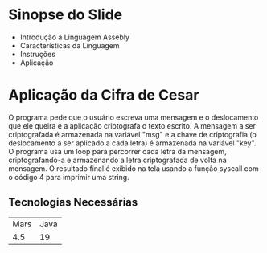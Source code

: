 # Sinopse do Slide
+ Introdução a Linguagem Assebly
+ Características da Linguagem
+ Instruções
+ Aplicação

<h1>Aplicação da Cifra de Cesar</h1>
O programa pede que o usuário escreva uma mensagem e o deslocamento que ele queira e a aplicação criptografa o texto escrito. A mensagem a ser criptografada é armazenada na variável "msg" e a chave de criptografia (o deslocamento a ser aplicado a cada letra) é armazenada na variável "key". O programa usa um loop para percorrer cada letra da mensagem, criptografando-a e armazenando a letra criptografada de volta na mensagem. O resultado final é exibido na tela usando a função syscall com o código 4 para imprimir uma string.

## Tecnologias Necessárias

<table> 
  <tr> 
    <td>Mars</td>
    <td>Java</td>
  </tr> 
  <tr> 
    <td>4.5</td>
    <td>19</td>
  </tr>
</table>
